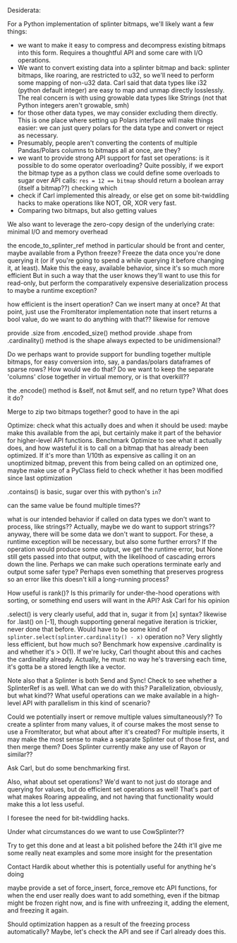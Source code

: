 Desiderata:

For a Python implementation of splinter bitmaps, we'll likely want a few things:
 - we want to make it easy to compress and decompress existing bitmaps into this form. Requires a thoughtful API and some care with I/O operations.
 - We want to convert existing data into a splinter bitmap and back: splinter bitmaps, like roaring, are restricted to u32, so we'll need to perform some mapping of non-u32 data. Carl said that data types like i32 (python default integer) are easy to map and unmap directly losslessly. The real concern is with using growable data types like Strings (not that Python integers aren't growable, smh)
 - for those other data types, we may consider excluding them directly. This is one place where setting up Polars interface will make things easier: we can just query polars for the data type and convert or reject as necessary. 
 - Presumably, people aren't converting the contents of multiple Pandas/Polars columns to bitmaps all at once, are they?
 - we want to provide strong API support for fast set operations: is it possible to do some operator overloading? Quite possibly, if we export the bitmap type as a python class we could define some overloads to sugar over API calls: `res = 12 == bitmap` should return a boolean array (itself a bitmap??) checking which 
 - check if Carl implemented this already, or else get on some bit-twiddling hacks to make operations like NOT, OR, XOR very fast. 
 - Comparing two bitmaps, but also getting values 


We also want to leverage the zero-copy design of the underlying crate: minimal I/O and memory overhead

the encode_to_splinter_ref method in particular should be front and center, maybe available from a Python freeze? Freeze the data once you're done querying it (or if you're going to spend a while querying it before changing it, at least). 
Make this the easy, available behavior, since it's so much more efficient
But in such a way that the user knows they'll want to use this for read-only, but perform the comparatively expensive deserialization process to 
maybe a runtime exception?

how efficient is the insert operation? Can we insert many at once? At that point, just use the FromIterator implementation
note that insert returns a bool value, do we want to do anything with that??
likewise for remove



provide .size from .encoded_size() method
provide .shape from .cardinality() method
is the shape always expected to be unidimensional?

Do we perhaps want to provide support for bundling together multiple bitmaps, for easy conversion into, say, a pandas/polars dataframes of sparse rows?
How would we do that? Do we want to keep the separate 'columns' close together in virtual memory, or is that overkill??





the .encode() method is &self, not &mut self, and no return type? What does it do?

Merge to zip two bitmaps together? good to have in the api

Optimize: check what this actually does and when it should be used: maybe make this available from the api, but certainly make it part of the behavior for higher-level API functions. 
Benchmark Optimize to see what it actually does, and how wasteful it is to call on a bitmap that has already been optimized. If it's more than 1/10th as expensive as calling it on an unoptimized bitmap, prevent this from being called on an optimized one, maybe make use of a PyClass field to check whether it has been modified since last optimization

.contains() is basic, sugar over this with python's `in`?

can the same value be found multiple times??


what is our intended behavior if called on data types we don't want to process, like strings??
Actually, maybe we do want to support strings??
anyway, there will be some data we don't want to support. For these, a runtime exception will be necessary, but also some further errors? If the operation would produce some output, we get the runtime error, but None still gets passed into that output, with the likelihood of cascading errors down the line. Perhaps we can make such operations terminate early and output some safer type? Perhaps even something that preserves progress so an error like this doesn't kill a long-running process? 


How useful is rank()? Is this primarily for under-the-hood operations with sorting, or something end users will want in the API? Ask Carl for his opinion

.select() is very clearly useful, add that in, sugar it from [x] syntax? likewise for .last() on [-1], though supporting general negative iteration is trickier, never done that before. Would have to be some kind of `splinter.select(splinter.cardinality() - x)` operation no? Very slightly less efficient, but how much so? Benchmark how expensive .cardinality is and whether it's > O(1). If we're lucky, Carl thought about this and caches the cardinality already. 
Actually, he must: no way he's traversing each time, it's gotta be a stored length like a vector.


Note also that a Splinter is both Send and Sync! Check to see whether a SplinterRef is as well. 
What can we do with this? Parallelization, obviously, but what kind?? What useful operations can we make available in a high-level API with parallelism in this kind of scenario?

Could we potentially insert or remove multiple values simultaneously?? To create a splinter from many values, it of course makes the most sense to use a FromIterator, but what about after it's created?
For multiple inserts, it may make the most sense to make a separate Splinter out of those first, and then merge them? Does Splinter currently make any use of Rayon or similar??

Ask Carl, but do some benchmarking first.



Also, what about set operations? We'd want to not just do storage and querying for values, but do efficient set operations as well! That's part of what makes Roaring appealing, and not having that functionality would make this a lot less useful. 

I foresee the need for bit-twiddling hacks.


Under what circumstances do we want to use CowSplinter??






Try to get this done and at least a bit polished before the 24th it'll give me some really neat examples and some more insight for the presentation

Contact Hardik about whether this is potentially useful for anything he's doing 


maybe provide a set of force_insert, force_remove etc API functions, for when the end user really does want to add something, even if the bitmap might be frozen right now, and is fine with unfreezing it, adding the element, and freezing it again.

Should optimization happen as a result of the freezing process automatically? Maybe, let's check the API and see if Carl already does this.



